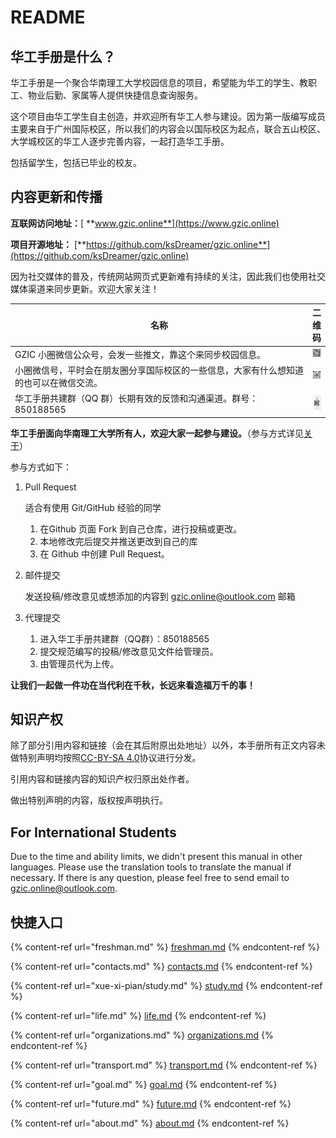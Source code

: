 # README

## 华工手册是什么？

华工手册是一个聚合华南理工大学校园信息的项目，希望能为华工的学生、教职工、物业后勤、家属等人提供快捷信息查询服务。

这个项目由华工学生自主创造，并欢迎所有华工人参与建设。因为第一版编写成员主要来自于广州国际校区，所以我们的内容会以国际校区为起点，联合五山校区、大学城校区的华工人逐步完善内容，一起打造华工手册。

包括留学生，包括已毕业的校友。

## 内容更新和传播

**互联网访问地址：**[ **www.gzic.online**](https://www.gzic.online)

**项目开源地址：** [**https://github.com/ksDreamer/gzic.online**](https://github.com/ksDreamer/gzic.online)

因为社交媒体的普及，传统网站网页式更新难有持续的关注，因此我们也使用社交媒体渠道来同步更新。欢迎大家关注！

<table><thead><tr><th width="530">名称</th><th>二维码</th></tr></thead><tbody><tr><td>GZIC 小圈微信公众号，会发一些推文，靠这个来同步校园信息。</td><td><img src=".gitbook/assets/image (1) (1).png" alt=""></td></tr><tr><td>小圈微信号，平时会在朋友圈分享国际校区的一些信息，大家有什么想知道的也可以在微信交流。</td><td><img src=".gitbook/assets/image (1) (1) (1).png" alt=""></td></tr><tr><td>华工手册共建群（QQ 群）长期有效的反馈和沟通渠道。群号：850188565</td><td><img src=".gitbook/assets/dabc1f74a10c002e30207ac7ac842d2a_0.jpg" alt=""></td></tr></tbody></table>

**华工手册面向华南理工大学所有人，欢迎大家一起参与建设。**（参与方式详见[关于](https://www.gzic.online/about)）

参与方式如下：

1.  Pull Request

    适合有使用 Git/GitHub 经验的同学

    1. 在Github 页面 Fork 到自己仓库，进行投稿或更改。
    2. 本地修改完后提交并推送更改到自己的库
    3. 在 Github 中创建 Pull Request。
2.  邮件提交

    发送投稿/修改意见或想添加的内容到 gzic.online@outlook.com 邮箱
3. 代理提交
   1. 进入华工手册共建群（QQ群）：850188565
   2. 提交规范编写的投稿/修改意见文件给管理员。
   3. 由管理员代为上传。

**让我们一起做一件功在当代利在千秋，长远来看造福万千的事！**

## 知识产权

除了部分引用内容和链接（会在其后附原出处地址）以外，本手册所有正文内容未做特别声明均按照[CC-BY-SA 4.0](https://creativecommons.org/licenses/by-sa/4.0/deed.zh)协议进行分发。

引用内容和链接内容的知识产权归原出处作者。

做出特别声明的内容，版权按声明执行。

## For International Students

Due to the time and ability limits, we didn't present this manual in other languages. Please use the translation tools to translate the manual if necessary. If there is any question, please feel free to  send email to gzic.online@outlook.com.

## 快捷入口



{% content-ref url="freshman.md" %}
[freshman.md](freshman.md)
{% endcontent-ref %}

{% content-ref url="contacts.md" %}
[contacts.md](contacts.md)
{% endcontent-ref %}

{% content-ref url="xue-xi-pian/study.md" %}
[study.md](xue-xi-pian/study.md)
{% endcontent-ref %}

{% content-ref url="life.md" %}
[life.md](life.md)
{% endcontent-ref %}

{% content-ref url="organizations.md" %}
[organizations.md](organizations.md)
{% endcontent-ref %}

{% content-ref url="transport.md" %}
[transport.md](transport.md)
{% endcontent-ref %}

{% content-ref url="goal.md" %}
[goal.md](goal.md)
{% endcontent-ref %}

{% content-ref url="future.md" %}
[future.md](future.md)
{% endcontent-ref %}

{% content-ref url="about.md" %}
[about.md](about.md)
{% endcontent-ref %}
